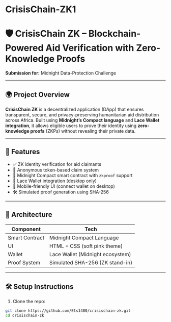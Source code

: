 # CrisisChain-ZK1
# 🛡️ CrisisChain ZK – Blockchain-Powered Aid Verification with Zero-Knowledge Proofs

**Submission for:** Midnight Data-Protection Challenge

---

## 🌍 Project Overview

**CrisisChain ZK** is a decentralized application (DApp) that ensures transparent, secure, and privacy-preserving humanitarian aid distribution across Africa. Built using **Midnight’s Compact language** and **Lace Wallet integration**, it allows eligible users to prove their identity using **zero-knowledge proofs** (ZKPs) without revealing their private data.

---

## 🎯 Features

- ✅ ZK identity verification for aid claimants
- 🔐 Anonymous token-based claim system
- 🧠 Midnight Compact smart contract with `zkproof` support
- 🔗 Lace Wallet integration (desktop only)
- 📱 Mobile-friendly UI (connect wallet on desktop)
- 🛠 Simulated proof generation using SHA-256

---

## 🧱 Architecture

| Component       | Tech                             |
|----------------|----------------------------------|
| Smart Contract | Midnight Compact Language         |
| UI             | HTML + CSS (soft pink theme)      |
| Wallet         | Lace Wallet (Midnight ecosystem)  |
| Proof System   | Simulated SHA-256 (ZK stand-in)   |

---

## 🛠 Setup Instructions

1. Clone the repo:
```bash
git clone https://github.com/Ets1480/crisischain-zk.git
cd crisischain-zk
